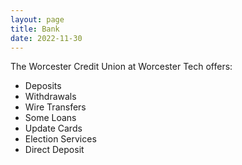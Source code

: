 ```yaml
---
layout: page
title: Bank
date: 2022-11-30
---
```


The Worcester Credit Union at Worcester Tech offers:

- Deposits
- Withdrawals
- Wire Transfers
- Some Loans
- Update Cards
- Election Services
- Direct Deposit